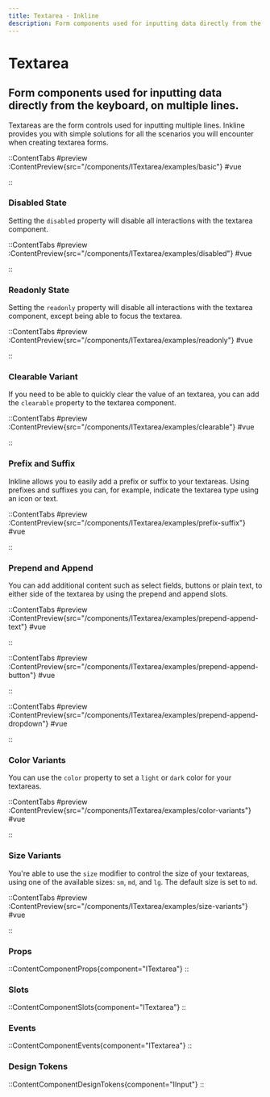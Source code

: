 ```yaml
---
title: Textarea - Inkline
description: Form components used for inputting data directly from the keyboard, on multiple lines.
---
```


# Textarea
## Form components used for inputting data directly from the keyboard, on multiple lines.

Textareas are the form controls used for inputting multiple lines. Inkline provides you with simple solutions for all the scenarios you will encounter when creating textarea forms.

::ContentTabs
#preview
:ContentPreview{src="/components/ITextarea/examples/basic"}
#vue
<!-- Autodocs{src="@inkline/inkline/components/ITextarea/examples/basic.vue" lang="vue"} -->
::

### Disabled State
Setting the `disabled` property will disable all interactions with the textarea component.

::ContentTabs
#preview
:ContentPreview{src="/components/ITextarea/examples/disabled"}
#vue
<!-- Autodocs{src="@inkline/inkline/components/ITextarea/examples/disabled.vue" lang="vue"} -->
::


### Readonly State
Setting the `readonly` property will disable all interactions with the textarea component, except being able to focus the textarea.

::ContentTabs
#preview
:ContentPreview{src="/components/ITextarea/examples/readonly"}
#vue
<!-- Autodocs{src="@inkline/inkline/components/ITextarea/examples/readonly.vue" lang="vue"} -->
::


### Clearable Variant
If you need to be able to quickly clear the value of an textarea, you can add the `clearable` property to the textarea component.

::ContentTabs
#preview
:ContentPreview{src="/components/ITextarea/examples/clearable"}
#vue
<!-- Autodocs{src="@inkline/inkline/components/ITextarea/examples/clearable.vue" lang="vue"} -->
::


### Prefix and Suffix
Inkline allows you to easily add a prefix or suffix to your textareas. Using prefixes and suffixes you can, for example, indicate the textarea type using an icon or text. 

::ContentTabs
#preview
:ContentPreview{src="/components/ITextarea/examples/prefix-suffix"}
#vue
<!-- Autodocs{src="@inkline/inkline/components/ITextarea/examples/prefix-suffix.vue" lang="vue"} -->
::


### Prepend and Append
You can add additional content such as select fields, buttons or plain text, to either side of the textarea by using the prepend and append slots.

::ContentTabs
#preview
:ContentPreview{src="/components/ITextarea/examples/prepend-append-text"}
#vue
<!-- Autodocs{src="@inkline/inkline/components/ITextarea/examples/prepend-append-text.vue" lang="vue"} -->
::

::ContentTabs
#preview
:ContentPreview{src="/components/ITextarea/examples/prepend-append-button"}
#vue
<!-- Autodocs{src="@inkline/inkline/components/ITextarea/examples/prepend-append-button.vue" lang="vue"} -->
::

::ContentTabs
#preview
:ContentPreview{src="/components/ITextarea/examples/prepend-append-dropdown"}
#vue
<!-- Autodocs{src="@inkline/inkline/components/ITextarea/examples/prepend-append-dropdown.vue" lang="vue"} -->
::


### Color Variants
You can use the `color` property to set a `light` or `dark` color for your textareas.

::ContentTabs
#preview
:ContentPreview{src="/components/ITextarea/examples/color-variants"}
#vue
<!-- Autodocs{src="@inkline/inkline/components/ITextarea/examples/color-variants.vue" lang="vue"} -->
::


### Size Variants
You're able to use the `size` modifier to control the size of your textareas, using one of the available sizes: `sm`, `md`, and `lg`. The default size is set to `md`.

::ContentTabs
#preview
:ContentPreview{src="/components/ITextarea/examples/size-variants"}
#vue
<!-- Autodocs{src="@inkline/inkline/components/ITextarea/examples/size-variants.vue" lang="vue"} -->
::


### Props
::ContentComponentProps{component="ITextarea"}
::

### Slots
::ContentComponentSlots{component="ITextarea"}
::

### Events
::ContentComponentEvents{component="ITextarea"}
::

### Design Tokens
::ContentComponentDesignTokens{component="IInput"}
::
